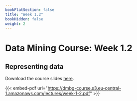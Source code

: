 ```yaml
---
bookFlatSection: false
title: "Week 1.2"
bookHidden: false
weight: 2
---
```


# Data Mining Course: Week 1.2

## Representing data

Download the course slides [here](https://dmbg-course.s3.eu-central-1.amazonaws.com/lectures/week-1-2.pdf).

{{< embed-pdf url="https://dmbg-course.s3.eu-central-1.amazonaws.com/lectures/week-1-2.pdf" >}}
